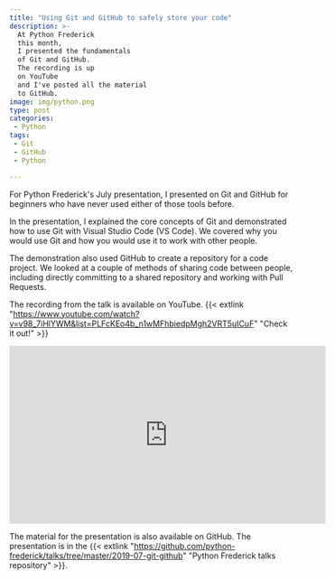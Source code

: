 ```yaml
---
title: "Using Git and GitHub to safely store your code"
description: >-
  At Python Frederick
  this month,
  I presented the fundamentals
  of Git and GitHub.
  The recording is up
  on YouTube
  and I've posted all the material
  to GitHub.
image: img/python.png
type: post
categories:
 - Python
tags:
 - Git
 - GitHub
 - Python

---
```


For Python Frederick's July presentation,
I presented on Git and GitHub
for beginners
who have never used either
of those tools before.

In the presentation,
I explained the core concepts
of Git
and demonstrated how to use Git
with Visual Studio Code (VS Code).
We covered why you would use Git
and how you would use it
to work with other people.

The demonstration also used GitHub
to create a repository
for a code project.
We looked at a couple
of methods
of sharing code
between people,
including directly committing
to a shared repository
and working with Pull Requests.

The recording from the talk is available
on YouTube.
{{< extlink "https://www.youtube.com/watch?v=v98_7iHlYWM&list=PLFcKEo4b_n1wMFhbiedpMgh2VRT5uICuF" "Check it out!" >}}

<iframe width="560" height="315" src="https://www.youtube.com/embed/v98_7iHlYWM" frameborder="0" allow="accelerometer; autoplay; encrypted-media; gyroscope; picture-in-picture" allowfullscreen></iframe>

<!--more-->

The material for the presentation is also available on GitHub.
The presentation is in the {{< extlink "https://github.com/python-frederick/talks/tree/master/2019-07-git-github" "Python Frederick talks repository" >}}.
